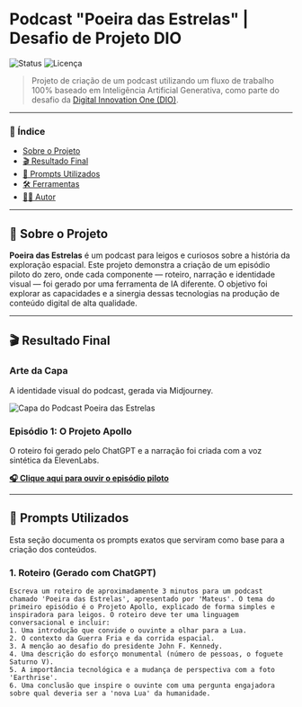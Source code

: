 # Podcast "Poeira das Estrelas" | Desafio de Projeto DIO

![Status](https://img.shields.io/badge/status-Concluído-green.svg)
![Licença](https://img.shields.io/badge/licença-MIT-blue.svg)

> Projeto de criação de um podcast utilizando um fluxo de trabalho 100% baseado em Inteligência Artificial Generativa, como parte do desafio da [Digital Innovation One (DIO)](https://www.dio.me/).

---

### 📖 Índice

* [Sobre o Projeto](#-sobre-o-projeto)
* [🎬 Resultado Final](#-resultado-final)
* [🤖 Prompts Utilizados](#-prompts-utilizados)
* [🛠️ Ferramentas](#️-ferramentas)
* [👨‍💻 Autor](#-autor)

---

## 📝 Sobre o Projeto

**Poeira das Estrelas** é um podcast para leigos e curiosos sobre a história da exploração espacial. Este projeto demonstra a criação de um episódio piloto do zero, onde cada componente — roteiro, narração e identidade visual — foi gerado por uma ferramenta de IA diferente. O objetivo foi explorar as capacidades e a sinergia dessas tecnologias na produção de conteúdo digital de alta qualidade.

---

## 🎬 Resultado Final

### Arte da Capa
A identidade visual do podcast, gerada via Midjourney.

![Capa do Podcast Poeira das Estrelas](./media/capa_podcast.jpg)

### Episódio 1: O Projeto Apollo
O roteiro foi gerado pelo ChatGPT e a narração foi criada com a voz sintética da ElevenLabs.

**[🎧 Clique aqui para ouvir o episódio piloto](./media/episodio_1_apollo.mp3)**

---

## 🤖 Prompts Utilizados

Esta seção documenta os prompts exatos que serviram como base para a criação dos conteúdos.

### 1. Roteiro (Gerado com ChatGPT)
```text
Escreva um roteiro de aproximadamente 3 minutos para um podcast chamado 'Poeira das Estrelas', apresentado por 'Mateus'. O tema do primeiro episódio é o Projeto Apollo, explicado de forma simples e inspiradora para leigos. O roteiro deve ter uma linguagem conversacional e incluir:
1. Uma introdução que convide o ouvinte a olhar para a Lua.
2. O contexto da Guerra Fria e da corrida espacial.
3. A menção ao desafio do presidente John F. Kennedy.
4. Uma descrição do esforço monumental (número de pessoas, o foguete Saturno V).
5. A importância tecnológica e a mudança de perspectiva com a foto 'Earthrise'.
6. Uma conclusão que inspire o ouvinte com uma pergunta engajadora sobre qual deveria ser a 'nova Lua' da humanidade.
